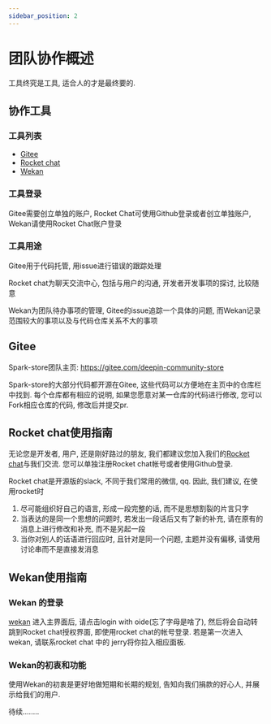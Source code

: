 ```yaml
---
sidebar_position: 2
---
```


团队协作概述
===========

工具终究是工具, 适合人的才是最终要的.

协作工具
-----------

### 工具列表

- [Gitee](https://www.gitee.com)
- [Rocket chat](https://chat.spark-app.store)
- [Wekan](https://wekan.spark-app.store)

### 工具登录

Gitee需要创立单独的账户, Rocket Chat可使用Github登录或者创立单独账户, Wekan请使用Rocket Chat账户登录


### 工具用途

Gitee用于代码托管, 用issue进行错误的跟踪处理

Rocket chat为聊天交流中心, 包括与用户的沟通, 开发者开发事项的探讨, 比较随意

Wekan为团队待办事项的管理, Gitee的issue追踪一个具体的问题, 而Wekan记录范围较大的事项以及与代码仓库关系不大的事项



Gitee
-----

Spark-store团队主页: <https://gitee.com/deepin-community-store>

Spark-store的大部分代码都开源在Gitee, 这些代码可以方便地在主页中的仓库栏中找到. 每个仓库都有相应的说明, 如果您愿意对某一仓库的代码进行修改, 您可以Fork相应仓库的代码, 修改后并提交pr.



Rocket chat使用指南
------------------

无论您是开发者, 用户, 还是刚好路过的朋友, 我们都建议您加入我们的[Rocket chat](https://chat.spark-app.store)与我们交流. 您可以单独注册Rocket chat帐号或者使用Github登录. 

Rocket chat是开源版的slack, 不同于我们常用的微信, qq. 因此, 我们建议, 在使用rocket时

1. 尽可能组织好自己的语言, 形成一段完整的话, 而不是思想割裂的片言只字
2. 当表达的是同一个思想的问题时, 若发出一段话后又有了新的补充, 请在原有的消息上进行修改和补充, 而不是另起一段
3. 当你对别人的话语进行回应时, 且针对是同一个问题, 主题并没有偏移, 请使用讨论串而不是直接发消息


Wekan使用指南
------------


### Wekan 的登录

[wekan](https://wekan.spark-app.store) 进入主界面后, 请点击login with oide(忘了字母是啥了), 然后将会自动转跳到Rocket chat授权界面, 即使用rocket chat的帐号登录. 若是第一次进入wekan, 请联系rocket chat 中的 jerry将你拉入相应面板. 



### Wekan的初衷和功能

使用Wekan的初衷是更好地做短期和长期的规划, 告知向我们捐款的好心人, 并展示给我们的用户. 


待续........




